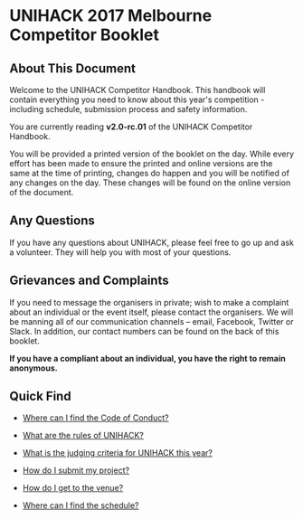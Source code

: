 # UNIHACK 2017 Melbourne Competitor Booklet

## About This Document

Welcome to the UNIHACK Competitor Handbook. This handbook will contain everything
you need to know about this year's competition - including schedule, submission
process and safety information.

You are currently reading **v2.0-rc.01** of the UNIHACK Competitor Handbook.

You will be provided a printed version of the booklet on the day. While every
effort has been made to ensure the printed and online versions are the same at
the time of printing, changes do happen and you will be notified of any changes
on the day. These changes will be found on the online version of the document.

## Any Questions

If you have any questions about UNIHACK, please feel free to go up and ask a
volunteer. They will help you with most of your questions.

## Grievances and Complaints

If you need to message the organisers in private; wish to make a complaint about
an individual or the event itself, please contact the organisers. We will be
manning all of our communication channels – email, Facebook, Twitter or Slack.
In addition, our contact numbers can be found on the back of this booklet.

**If you have a compliant about an individual, you have the right to remain
anonymous.**

## Quick Find

- [Where can I find the Code of Conduct?](safety/code-of-conduct.md)

- [What are the rules of UNIHACK?](basic-rules.md)

- [What is the judging criteria for UNIHACK this year?](judging/judging.md)

- [How do I submit my project?](judging/submission.md)

- [How do I get to the venue?](event-info/venue.md#how-do-i-get-there)

- [Where can I find the schedule?](event-info/schedule.md)
